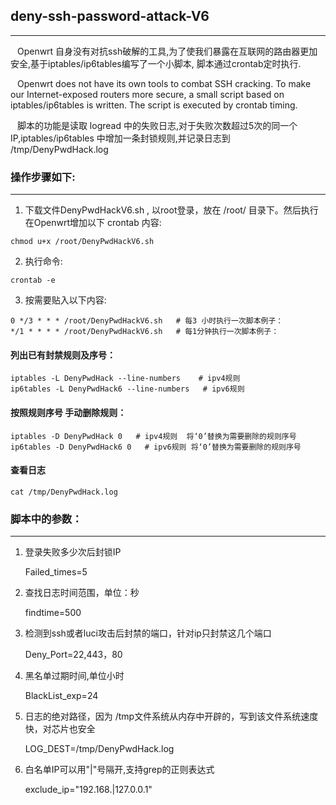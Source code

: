 ## deny-ssh-password-attack-V6
***


&ensp; Openwrt 自身没有对抗ssh破解的工具,为了使我们暴露在互联网的路由器更加安全,基于iptables/ip6tables编写了一个小脚本, 脚本通过crontab定时执行.

&ensp; Openwrt does not have its own tools to combat SSH cracking. To make our Internet-exposed routers more secure, a small script based on iptables/ip6tables is written. The script is executed by crontab timing.

&ensp; 脚本的功能是读取 logread 中的失败日志,对于失败次数超过5次的同一个IP,iptables/ip6tables 中增加一条封锁规则,并记录日志到 /tmp/DenyPwdHack.log

### 操作步骤如下:
***

1. 下载文件DenyPwdHackV6.sh , 以root登录，放在 /root/ 目录下。然后执行  在Openwrt增加以下 crontab 内容:
```
chmod u+x /root/DenyPwdHackV6.sh
```

2. 执行命令: 
```
crontab -e
```

3. 按需要贴入以下内容: 
```
0 */3 * * * /root/DenyPwdHackV6.sh   # 每3 小时执行一次脚本例子：
*/1 * * * * /root/DenyPwdHackV6.sh   # 每1分钟执行一次脚本例子： 
```

#### 列出已有封禁规则及序号：
```
iptables -L DenyPwdHack --line-numbers    # ipv4规则
ip6tables -L DenyPwdHack6 --line-numbers   # ipv6规则
```
#### 按照规则序号 手动删除规则：
```
iptables -D DenyPwdHack 0   # ipv4规则  将‘0’替换为需要删除的规则序号
ip6tables -D DenyPwdHack6 0   # ipv6规则 将‘0’替换为需要删除的规则序号
```

#### 查看日志
```
cat /tmp/DenyPwdHack.log
```


### 脚本中的参数：
***

1. 登录失败多少次后封锁IP

   Failed_times=5

2. 查找日志时间范围，单位：秒
   
   findtime=500

3. 检测到ssh或者luci攻击后封禁的端口，针对ip只封禁这几个端口
 
   Deny_Port=22,443，80

4. 黑名单过期时间,单位小时
 
   BlackList_exp=24

5. 日志的绝对路径，因为 /tmp文件系统从内存中开辟的，写到该文件系统速度快，对芯片也安全
 
   LOG_DEST=/tmp/DenyPwdHack.log

6. 白名单IP可以用"|"号隔开,支持grep的正则表达式
 
   exclude_ip="192.168.|127.0.0.1"


